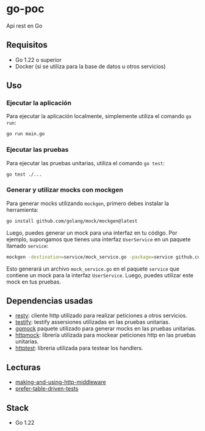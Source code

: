 # go-poc

Api rest en Go

## Requisitos

- Go 1.22 o superior
- Docker (si se utiliza para la base de datos u otros servicios)


## Uso

### Ejecutar la aplicación

Para ejecutar la aplicación localmente, simplemente utiliza el comando `go run`:

```bash
go run main.go
```

### Ejecutar las pruebas

Para ejecutar las pruebas unitarias, utiliza el comando `go test`:

```bash
go test ./...
```

### Generar y utilizar mocks con mockgen

Para generar mocks utilizando `mockgen`, primero debes instalar la herramienta:

```bash
go install github.com/golang/mock/mockgen@latest
```

Luego, puedes generar un mock para una interfaz en tu código. Por ejemplo, supongamos que tienes una interfaz `UserService` en un paquete llamado `service`:

```bash
mockgen -destination=service/mock_service.go -package=service github.com/tu-usuario/tu-app/service UserService
```

Esto generará un archivo `mock_service.go` en el paquete `service` que contiene un mock para la interfaz `UserService`. Luego, puedes utilizar este mock en tus pruebas.

## Dependencias usadas

- [resty](https://pkg.go.dev/github.com/go-resty/resty/v2): cliente http utilizado para realizar peticiones a otros servicios.
- [testify](https://pkg.go.dev/github.com/getlantern/testify/assert): testify assersiones utilizadas en las pruebas unitarias.
- [gomock](https://pkg.go.dev/github.com/golang/mock/gomock) paquete utilizado para generar mocks en las pruebas unitarias.
- [httpmock](https://pkg.go.dev/github.com/jarcoal/httpmock): librería utilizada para mockear peticiones http en las pruebas unitarias.
- [httptest](https://pkg.go.dev/net/http/httptest): libreria utilizada para testear los handlers.

## Lecturas

- [making-and-using-http-middleware](https://www.alexedwards.net/blog/making-and-using-middleware)
- [prefer-table-driven-tests](https://dave.cheney.net/2019/05/07/prefer-table-driven-tests)

## Stack

- Go 1.22
